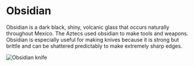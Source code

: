 # Obsidian

Obsidian is a dark black, shiny, volcanic glass that occurs naturally throughout
Mexico. The Aztecs used obsidian to make tools and weapons. Obsidian is
especially useful for making knives because it is strong but brittle and can be
shattered predictably to make extremely sharp edges.

![Obsidian knife](https://midnightsun.net/cdn/shop/products/a1b4a7094be31d5d344b964c18efce3ab9e32b2c.jpg)
